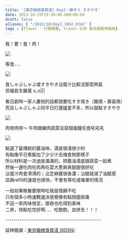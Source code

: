 ```yaml
---
title: '[東京箱根食買浸] Day2：鍋ぞう すきやき'
date: 2013-10-29T19:30:00.000+08:00
draft: false
aliases: [ "/2013/10/day2_1062.html" ]
tags : [flavor - 行膳積腹, travel-日本-東京御殿場箱根]
---
```


我！要！食！肉！

![](/images/tokyo2f1.jpg)

  

等食．．．

![](/images/tokyo2f2.jpg)

食しゃぶしゃぶ或すきやき沾蛋汁比較沒那麼熱氣  
但福島生雞蛋 o\_o|||  


看日劇時一家人慶祝的話都說要吃すき焼き（鋤焼・壽喜燒）  
而且しゃぶしゃぶ同平日打邊爐差不多，所以就點すきやき

  

![](/images/tokyo2f3.jpg)


肉呀肉呀～ 牛肉跟豬肉蔬菜豆腐個幾鐘任食吼吼吼

![](/images/tokyo2f.jpg)

點選了最傳統的醬油味，湯底很淺很少的  
有點像平日煮飯加了少少汁去燴食物那樣子  
所以材料是一次過放滿滿的，把醬油湯底跟蔬菜一起煮  
然後一邊吃肉吃肉再吃菜大蔥爽爽甜甜很好吃  
沾蛋汁肉會滑滑的；沾芝麻醬很香濃；沾醋就減了油膩感  
店員refill的速度也很快，不會有等吃或催單的情況

  
 

一般如果晚餐要限時吃我是情願不吃  
只有個多小時速戰速決感覺像有點囫圇吞棗  
不這一來肉味很足，狼吞也吃得到美味  
二來，快點吃完好啊．．．吃飽飽，血拼去！！！  
  
\-----------------------------------------------  
  
延伸閱讀：[東京箱根食買浸 (6D5N)](https://hidie.net/tokyo6d5n/)
